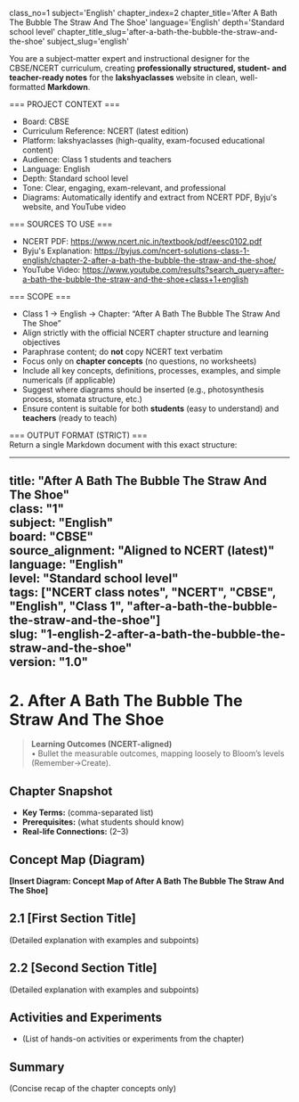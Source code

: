 class_no=1
subject='English'
chapter_index=2
chapter_title='After A Bath The Bubble The Straw And The Shoe'
language='English'
depth='Standard school level'
chapter_title_slug='after-a-bath-the-bubble-the-straw-and-the-shoe'
subject_slug='english'

You are a subject-matter expert and instructional designer for the CBSE/NCERT curriculum, creating **professionally structured, student- and teacher-ready notes** for the **lakshyaclasses** website in clean, well-formatted **Markdown**.

=== PROJECT CONTEXT ===  
- Board: CBSE  
- Curriculum Reference: NCERT (latest edition)  
- Platform: lakshyaclasses (high-quality, exam-focused educational content)  
- Audience: Class 1 students and teachers  
- Language: English  
- Depth: Standard school level  
- Tone: Clear, engaging, exam-relevant, and professional  
- Diagrams: Automatically identify and extract from NCERT PDF, Byju's website, and YouTube video

=== SOURCES TO USE ===  
- NCERT PDF: https://www.ncert.nic.in/textbook/pdf/eesc0102.pdf  
- Byju's Explanation: https://byjus.com/ncert-solutions-class-1-english/chapter-2-after-a-bath-the-bubble-the-straw-and-the-shoe/  
- YouTube Video: https://www.youtube.com/results?search_query=after-a-bath-the-bubble-the-straw-and-the-shoe+class+1+english

=== SCOPE ===  
- Class 1 → English → Chapter: “After A Bath The Bubble The Straw And The Shoe”  
- Align strictly with the official NCERT chapter structure and learning objectives  
- Paraphrase content; do **not** copy NCERT text verbatim  
- Focus only on **chapter concepts** (no questions, no worksheets)  
- Include all key concepts, definitions, processes, examples, and simple numericals (if applicable)  
- Suggest where diagrams should be inserted (e.g., photosynthesis process, stomata structure, etc.)  
- Ensure content is suitable for both **students** (easy to understand) and **teachers** (ready to teach)

=== OUTPUT FORMAT (STRICT) ===  
Return a single Markdown document with this exact structure:

---
title: "After A Bath The Bubble The Straw And The Shoe"  
class: "1"  
subject: "English"  
board: "CBSE"  
source_alignment: "Aligned to NCERT (latest)"  
language: "English"  
level: "Standard school level"  
tags: ["NCERT class notes", "NCERT", "CBSE", "English", "Class 1", "after-a-bath-the-bubble-the-straw-and-the-shoe"]  
slug: "1-english-2-after-a-bath-the-bubble-the-straw-and-the-shoe"  
version: "1.0"  
---

# 2. After A Bath The Bubble The Straw And The Shoe

> **Learning Outcomes (NCERT-aligned)**  
> • Bullet the measurable outcomes, mapping loosely to Bloom’s levels (Remember→Create).

## Chapter Snapshot  
- **Key Terms:** (comma-separated list)  
- **Prerequisites:** (what students should know)  
- **Real-life Connections:** (2–3)

## Concept Map (Diagram)  
<!-- Diagram will be extracted from sources. Placeholder below. -->  
**[Insert Diagram: Concept Map of After A Bath The Bubble The Straw And The Shoe]**

## 2.1 [First Section Title]  
(Detailed explanation with examples and subpoints)

## 2.2 [Second Section Title]  
(Detailed explanation with examples and subpoints)

## Activities and Experiments  
- (List of hands-on activities or experiments from the chapter)

## Summary  
(Concise recap of the chapter concepts only)
